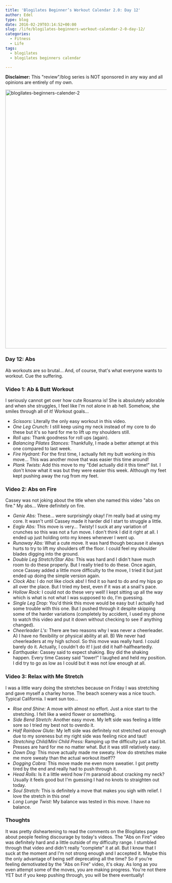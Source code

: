 ```yaml
---
title: 'Blogilates Beginner’s Workout Calendar 2.0: Day 12'
author: Edel
type: blog
date: 2016-02-29T03:14:52+00:00
slug: /life/blogilates-beginners-workout-calendar-2-0-day-12/
categories:
  - Fitness
  - Life
tags:
  - blogilates
  - blogilates beginners calendar

---
```

**Disclaimer:** This "review"/blog series is NOT sponsored in any way and all opinions are entirely of my own.

<a href="http://scattered.me/wp-content/uploads/2016/02/blogilates-beginners-calender-2.png" rel="attachment wp-att-11076"><img src="http://scattered.me/wp-content/uploads/2016/02/blogilates-beginners-calender-2-1024x806.png" alt="blogilates-beginners-calender-2" width="1024" height="806" class="alignnone size-large wp-image-11076" srcset="http://erzadel.net/blog/wp-content/uploads/2016/02/blogilates-beginners-calender-2-1024x806.png 1024w, http://erzadel.net/blog/wp-content/uploads/2016/02/blogilates-beginners-calender-2-300x236.png 300w, http://erzadel.net/blog/wp-content/uploads/2016/02/blogilates-beginners-calender-2-768x604.png 768w" sizes="(max-width: 1024px) 100vw, 1024px" /></a>

### Day 12: Abs

Ab workouts are so brutal... And, of course, that's what everyone wants to workout. Cue the suffering.

### Video 1: Ab & Butt Workout

I seriously cannot get over how cute Rosanna is! She is absolutely adorable and when she struggles, I feel like I'm not alone in ab hell. Somehow, she smiles through all of it! Workout goals...

<div class="flex-video">
</div>

  * _Scissors:_ Literally the only easy workout in this video.
  * _One Leg Crunch:_ I still keep using my neck instead of my core to do these but it's so hard for me to lift up my shoulders still.
  * _Roll ups:_ Thank goodness for roll ups (again).
  * _Balancing Pilates Stances:_ Thankfully, I made a better attempt at this one compared to last week.
  * _Fire Hydrant:_ For the first time, I actually felt my butt working in this move... This was another move that was easier this time around!
  * _Plank Twists:_ Add this move to my "Edel actually did it this time!" list. I don't know what it was but they were easier this week. Although my feet kept pushing away the rug from my feet.

### Video 2: Abs on Fire

Cassey was not joking about the title when she named this video "abs on fire." My abs... Were definitely on fire.

<div class="flex-video">
</div>

  * _Genie Abs:_ These... were surprisingly okay! I'm really bad at using my core. It wasn't until Cassey made it harder did I start to struggle a little.
  * _Eagle Abs:_ This move is very... Twisty! I suck at any variation of crunches so this was not a fun move. I don't think I did it right at all. I ended up just holding onto my knees whenever I went up.
  * _Runaway Abs:_ What a cute move. It was hard though because it always hurts to try to lift my shoulders off the floor. I could feel my shoulder blades digging into the ground.
  * _Double Leg Stretch/Star Abs:_ This was hard and I didn't have much room to do these properly. But I really tried to do these. Once again, once Cassey added a little more difficulty to the move, I tried it but just ended up doing the simple version again.
  * _Clock Abs:_ I do not like clock abs! I find it so hard to do and my hips go all over the place. But I tried my best, even if it was at a snail's pace.
  * _Hollow Rock:_ I could not do these very well! I kept sitting up all the way which is what is not what I was supposed to do, I'm guessing.
  * _Single Leg Drop:_ You'd think this move would be easy but I actually had some trouble with this one. But I pushed through it despite skipping some of the harder variations (completely by accident, I used my phone to watch this video and put it down without checking to see if anything changed).
  * _Cheerleader L's:_ There are two reasons why I was never a cheerleader. A) I have no flexibility or physical ability at all. B) We never had cheerleaders at my high school. So this move was really hard. I could barely do it. Actually, I couldn't do it! I just did it half-halfheartedly.
  * _Earthquake:_ Cassey said to expect shaking. Boy did the shaking happen. Every time Cassey said "lower!" I laughed and held my position. I did try to go as low as I could but it was not low enough at all.

### Video 3: Relax with Me Stretch

I was a little wary doing the stretches because on Friday I was stretching and gave myself a charley horse. The beach scenery was a nice touch. Typical California. I want sun too...

<div class="flex-video">
</div>

  * _Rise and Shine:_ A move with almost no effort. Just a nice start to the stretching. I felt like a weird flower or something.
  * _Side Bend Stretch:_ Another easy move. My left side was feeling a little sore so I tried my best not to overdo it.
  * _Half Rainbow Glute:_ My left side was definitely not stretched out enough due to my soreness but my right side was feeling nice and taut!
  * _Stretching Child/Mini Child Press:_ Ramping up the difficulty just a tad bit. Presses are hard for me no matter what. But it was still relatively easy.
  * _Down Dog:_ This move actually made me sweaty. How do stretches make me more sweaty than the actual workout itself??
  * _Dogging Cobra:_ This move made me even more sweatier. I got pretty tired by the end and really had to push through it.
  * _Head Rolls:_ Is it a little weird how I'm paranoid about cracking my neck? Usually it feels good but I'm guessing I had no knots to straighten out today.
  * _Soul Stretch:_ This is definitely a move that makes you sigh with relief. I love the stretch in this one!
  * _Long Lunge Twist:_ My balance was tested in this move. I have no balance.

### Thoughts

It was pretty disheartening to read the comments on the Blogilates page about people feeling discourage by today's videos. The "Abs on Fire" video was definitely hard and a little outside of my difficulty range. I stumbled through that video and didn't really "complete" it at all. But I know that I suck at the moment and I'm not strong enough and I accepted it. Maybe this the only advantage of being self deprecating all the time? So if you're feeling demotivated by the "Abs on Fire" video, it's okay. As long as you even attempt some of the moves, you are making progress. You're not there YET but if you keep pushing through, you will be there eventually!


